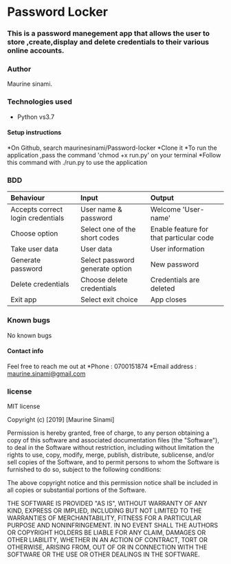 # Password Locker
### This is a password manegement app that allows the user to store ,create,display and delete credentials to their various online accounts.
 
 ### Author
 Maurine sinami.


 ### Technologies used
 * Python vs3.7

 #### Setup instructions
 *On Github, search maurinesinami/Password-locker
 *Clone it
 *To run the application ,pass the command 'chmod +x run.py' on your terminal
 *Follow this command with ./run.py to use the application 

 ### BDD


| Behaviour   | Input   | Output|
| :------------- | :------------- |:---------|
| Accepts correct login credentials| User name & password     | Welcome 'User-name'|
| Choose option| Select one of the short codes| Enable feature for that particular code|
| Take user data| User data| User information|
| Generate password| Select password generate option| New password|
| Delete credentials| Choose delete credentials| Credentials are deleted|
|Exit app| Select exit choice| App closes|

### Known bugs 
No known bugs

#### Contact info
Feel free to reach me out at 
*Phone : 0700151874
*Email address : maurine.sinami@gmail.com

### license 
MIT license

Copyright (c) [2019] [Maurine Sinami]

Permission is hereby granted, free of charge, to any person obtaining a copy
of this software and associated documentation files (the "Software"), to deal
in the Software without restriction, including without limitation the rights
to use, copy, modify, merge, publish, distribute, sublicense, and/or sell
copies of the Software, and to permit persons to whom the Software is
furnished to do so, subject to the following conditions:

The above copyright notice and this permission notice shall be included in all
copies or substantial portions of the Software.

THE SOFTWARE IS PROVIDED "AS IS", WITHOUT WARRANTY OF ANY KIND, EXPRESS OR
IMPLIED, INCLUDING BUT NOT LIMITED TO THE WARRANTIES OF MERCHANTABILITY,
FITNESS FOR A PARTICULAR PURPOSE AND NONINFRINGEMENT. IN NO EVENT SHALL THE
AUTHORS OR COPYRIGHT HOLDERS BE LIABLE FOR ANY CLAIM, DAMAGES OR OTHER
LIABILITY, WHETHER IN AN ACTION OF CONTRACT, TORT OR OTHERWISE, ARISING FROM,
OUT OF OR IN CONNECTION WITH THE SOFTWARE OR THE USE OR OTHER DEALINGS IN THE
SOFTWARE.
